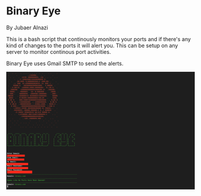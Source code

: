 # Binary Eye
By Jubaer Alnazi

This is a bash script that continously monitors your ports and if there's any kind of changes to the ports it will alert you. This can be setup on any server to monitor continous port activities.

Binary Eye uses Gmail SMTP to send the alerts. 

<img src="https://github.com/jubaer-binary/binary-eye/blob/master/BinaryEye.png"/>
